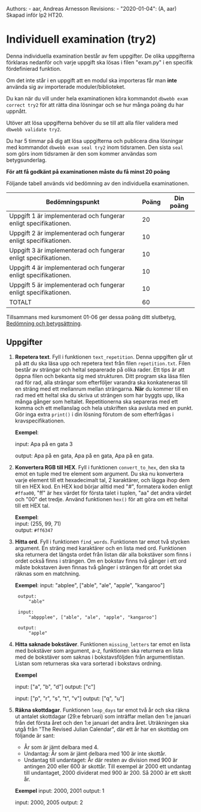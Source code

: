 Authors:
    - aar, Andreas Arnesson
Revisions:
    - "2020-01-04": (A, aar) Skapad inför lp2 HT20.


Individuell examination (try2)
==================================

Denna individuella examination består av fem uppgifter. De olika uppgifterna förklaras nedanför och varje uppgift ska lösas i filen "exam.py" i en specifik fördefinierad funktion.

Om det inte står i en uppgift att en modul ska importeras får man **inte** använda sig av importerade moduler/biblioteket.

Du kan när du vill under hela examinationen köra kommandot `dbwebb exam correct try2` för att rätta dina lösningar och se hur många poäng du har uppnått.

Utöver att lösa uppgifterna behöver du se till att alla filer validera med `dbwebb validate try2`.

Du har 5 timmar på dig att lösa uppgifterna och publicera dina lösningar med kommandot `dbwebb exam seal try2` inom tidsramen. Den sista `seal` som görs inom tidsramen är den som kommer användas som betygsunderlag.

**För att få godkänt på examinationen måste du få minst 20 poäng**

Följande tabell används vid bedömning av den individuella examinationen.

| Bedömningspunkt | Poäng | Din poäng |
|-----------------|-------|-----------|
| Uppgift 1 är implementerad och fungerar enligt specifikationen. | 20 | |
| Uppgift 2 är implementerad och fungerar enligt specifikationen. | 10 | |
| Uppgift 3 är implementerad och fungerar enligt specifikationen. | 10 | |
| Uppgift 4 är implementerad och fungerar enligt specifikationen. | 10 | |
| Uppgift 5 är implementerad och fungerar enligt specifikationen. | 10 | |
| TOTALT | 60 | |

Tillsammans med kursmoment 01-06 ger dessa poäng ditt slutbetyg, [Bedömning och betygsättning](http://dbwebb.se/kurser/faq/bedomning-och-betygsattning-individuell).


Uppgifter
---------------------------------

1. **Repetera text**. Fyll i funktionen `text_repetition`. Denna uppgiften går ut på att du ska läsa upp och repetera text från filen `repetition.txt`. Filen består av strängar och heltal separerade på olika rader. Ett tips är att öppna filen och bekanta sig med strukturen. Ditt program ska läsa filen rad för rad, alla strängar som efterföljer varandra ska konkateneras till en sträng med ett mellanrum mellan strängarna. **När** du kommer till en rad med ett heltal ska du skriva ut strängen som har byggts upp, lika många gånger som heltalet. Repetitionerna ska separeras med ett komma och ett mellanslag och hela utskriften ska avsluta med en punkt. Gör inga extra `print()` i din lösning förutom de som efterfrågas i kravspecifikationen.

    **Exempel**:

    input:
        Apa
        på
        en
        gata
        3

    output:
        Apa på en gata, Apa på en gata, Apa på en gata.



2. **Konvertera RGB till HEX**. Fyll i funktionen `convert_to_hex`, den ska ta emot en tuple med tre element som argument. Du ska nu konvertera varje element till ett hexadecimalt tal, 2 karaktärer, och lägga ihop dem till en HEX kod. En HEX kod börjar alltid med "#", formatera koden enligt `#ffaa00`, "ff" är hex värdet för första talet i tuplen, "aa" det andra värdet och "00" det tredje. Använd funktionen `hex()` för att göra om ett heltal till ett HEX tal.

    **Exempel**:  
    input:
        (255, 99, 71)  
    output:
        `#ff6347`



3. **Hitta ord**. Fyll i funktionen `find_words`. Funktionen tar emot två stycken argument. En sträng med karaktärer och en lista med ord. Funktionen ska returnera det längsta ordet från listan där alla bokstäver som finns i ordet också finns i strängen. Om en bokstav finns två gånger i ett ord måste bokstaven även finnas två gånger i strängen för att ordet ska räknas som en matchning.

    **Exempel**:
        input:
            "abplee", ["able", "ale", "apple", "kangaroo"]

        output:
            "able"

        input:
            "abppplee", ["able", "ale", "apple", "kangaroo"]

        output:
            "apple"


4. **Hitta saknade bokstäver**. Funktionen `missing_letters` tar emot en lista med bokstäver som argument, a-z, funktionen ska returnera en lista med de bokstäver som saknas i bokstavsföljden från argumentlistan. Listan som returneras ska vara sorterad i bokstavs ordning.

    **Exempel**

    input:
        ["a", "b", "d"]
    output:
        ["c"]

    input:
        ["p", "r", "s", "t", "v"]
    output:
        ["q", "u"]



5. **Räkna skottdagar**. Funktionen `leap_days` tar emot två år och ska räkna ut antalet skottdagar (29:e februari) som inträffar mellan den 1:e januari från det första året och den 1:e januari det andra året. Uträkningen ska utgå från "The Revised Julian Calendar", där ett år har en skottdag om följande är sant:
    - År som är jämt delbara med 4.
    - Undantag: År som är jämt delbara med 100 är inte skottår.
    - Undantag till undantaget: År där resten av division med 900 är antingen 200 eller 600 är skottår.
Till exempel är 2000 ett undantag till undantaget, 2000 dividerat med 900 är 200. Så 2000 är ett skott år.

    **Exempel**
    input:
        2000, 2001
    output:
        1

    input:
        2000, 2005
    output:
        2
